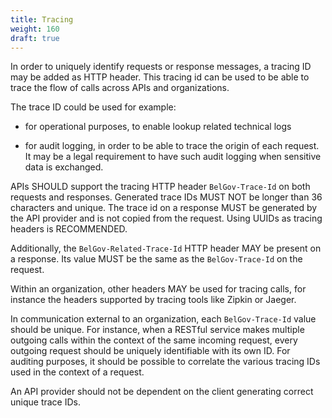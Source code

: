 ```yaml
---
title: Tracing
weight: 160
draft: true
---
```


In order to uniquely identify requests or response messages, a tracing ID may be added as HTTP header.
This tracing id can be used to be able to trace the flow of calls across APIs and organizations.

The trace ID could be used for example:

- for operational purposes, to enable lookup related technical logs

- for audit logging, in order to be able to trace the origin of each request.
  It may be a legal requirement to have such audit logging when sensitive data is exchanged.

APIs SHOULD support the tracing HTTP header `BelGov-Trace-Id` on both requests and responses.
Generated trace IDs MUST NOT be longer than 36 characters and unique.
The trace id on a response MUST be generated by the API provider and is not copied from the request.
Using UUIDs as tracing headers is RECOMMENDED.

Additionally, the `BelGov-Related-Trace-Id` HTTP header MAY be present on a response.
Its value MUST be the same as the `BelGov-Trace-Id` on the request.

Within an organization, other headers MAY be used for tracing calls, for instance the headers supported by tracing tools like Zipkin or Jaeger.

In communication external to an organization, each `BelGov-Trace-Id` value should be unique.
For instance, when a RESTful service makes multiple outgoing calls within the context of the same incoming request, every outgoing request should be uniquely identifiable with its own ID.
For auditing purposes, it should be possible to correlate the various tracing IDs used in the context of a request.

An API provider should not be dependent on the client generating correct unique trace IDs.
